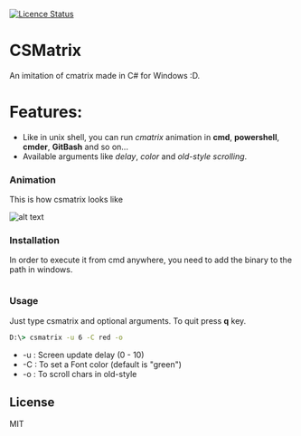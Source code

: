 [![Licence Status](https://img.shields.io/github/license/xeroot/CSMatrix)](#)
# CSMatrix

An imitation of cmatrix made in C# for Windows :D.

# Features:

  - Like in unix shell, you can run *cmatrix* animation in **cmd**, **powershell**, **cmder**, **GitBash** and so on...
  - Available arguments like *delay*, *color* and *old-style scrolling*.

### Animation

This is how csmatrix looks like

![alt text](https://s5.gifyu.com/images/csmatrix.gif)

### Installation

In order to execute it from cmd anywhere, you need to add the binary to the path in windows.

```cmd

```

### Usage

Just type csmatrix and optional arguments. To quit press **q** key.

```cmd
D:\> csmatrix -u 6 -C red -o
```
- -u : Screen update delay (0 - 10)
- -C : To set a Font color (default is "green")
- -o : To scroll chars in old-style

License
----

MIT
